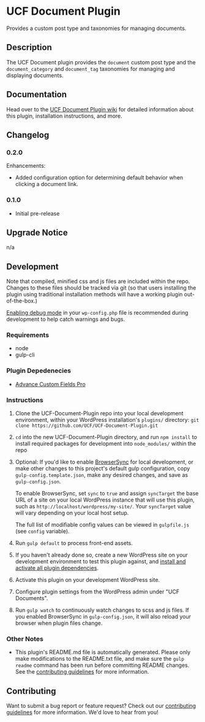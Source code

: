 # UCF Document Plugin #

Provides a custom post type and taxonomies for managing documents.


## Description ##

The UCF Document plugin provides the `document` custom post type and the `document_category` and `document_tag` taxonomies for managing and displaying documents.


## Documentation ##

Head over to the [UCF Document Plugin wiki](https://github.com/UCF/UCF-Document-Plugin/wiki) for detailed information about this plugin, installation instructions, and more.


## Changelog ##

### 0.2.0 ###
Enhancements:
* Added configuration option for determining default behavior when clicking a document link.

### 0.1.0 ###
* Initial pre-release


## Upgrade Notice ##

n/a


## Development ##

Note that compiled, minified css and js files are included within the repo.  Changes to these files should be tracked via git (so that users installing the plugin using traditional installation methods will have a working plugin out-of-the-box.)

[Enabling debug mode](https://codex.wordpress.org/Debugging_in_WordPress) in your `wp-config.php` file is recommended during development to help catch warnings and bugs.

### Requirements ###
* node
* gulp-cli

### Plugin Depedenecies ###
* [Advance Custom Fields Pro](https://www.advancedcustomfields.com/pro/)

### Instructions ###
1. Clone the UCF-Document-Plugin repo into your local development environment, within your WordPress installation's `plugins/` directory: `git clone https://github.com/UCF/UCF-Document-Plugin.git`
2. `cd` into the new UCF-Document-Plugin directory, and run `npm install` to install required packages for development into `node_modules/` within the repo
3. Optional: If you'd like to enable [BrowserSync](https://browsersync.io) for local development, or make other changes to this project's default gulp configuration, copy `gulp-config.template.json`, make any desired changes, and save as `gulp-config.json`.

    To enable BrowserSync, set `sync` to `true` and assign `syncTarget` the base URL of a site on your local WordPress instance that will use this plugin, such as `http://localhost/wordpress/my-site/`.  Your `syncTarget` value will vary depending on your local host setup.

    The full list of modifiable config values can be viewed in `gulpfile.js` (see `config` variable).
3. Run `gulp default` to process front-end assets.
4. If you haven't already done so, create a new WordPress site on your development environment to test this plugin against, and [install and activate all plugin dependencies](https://github.com/UCF/UCF-Document-Plugin/wiki/Installation#installation-requirements).
5. Activate this plugin on your development WordPress site.
6. Configure plugin settings from the WordPress admin under "UCF Documents".
7. Run `gulp watch` to continuously watch changes to scss and js files. If you enabled BrowserSync in `gulp-config.json`, it will also reload your browser when plugin files change.

### Other Notes ###
* This plugin's README.md file is automatically generated. Please only make modifications to the README.txt file, and make sure the `gulp readme` command has been run before committing README changes.  See the [contributing guidelines](https://github.com/UCF/UCF-Document-Plugin/blob/master/CONTRIBUTING.md) for more information.


## Contributing ##

Want to submit a bug report or feature request?  Check out our [contributing guidelines](https://github.com/UCF/UCF-Document-Plugin/blob/master/CONTRIBUTING.md) for more information.  We'd love to hear from you!
